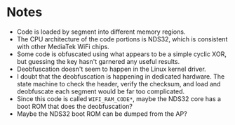 # Notes

* Code is loaded by segment into different memory regions.
* The CPU architecture of the code portions is NDS32, which is
  consistent with other MediaTek WiFi chips.
* Some code is obfuscated using what appears to be a simple cyclic XOR,
  but guessing the key hasn't garnered any useful results.
* Deobfuscation doesn't seem to happen in the Linux kernel driver.
* I doubt that the deobfuscation is happening in dedicated hardware. The
  state machine to check the header, verify the checksum, and load and
  deobfuscate each segment would be far too complicated.
* Since this code is called `WIFI_RAM_CODE*`, maybe the NDS32 core has
  a boot ROM that does the deobfuscation?
* Maybe the NDS32 boot ROM can be dumped from the AP?
